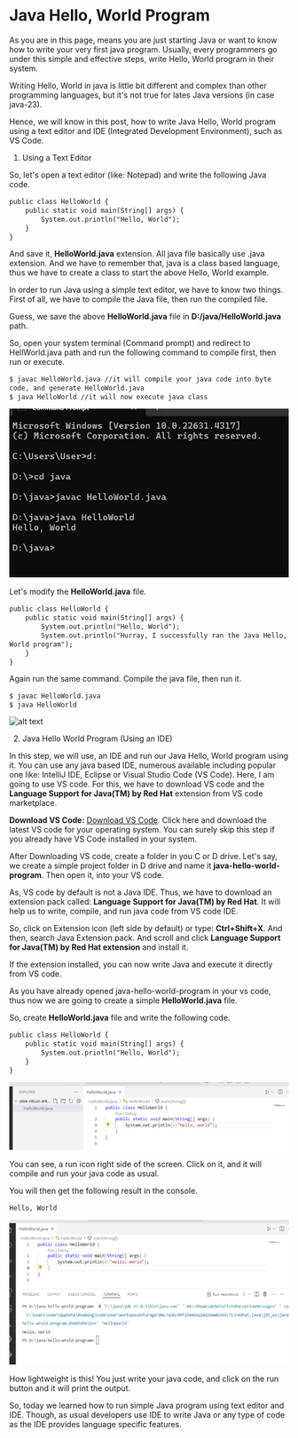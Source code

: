 # Java Hello, World Program

As you are in this page, means you are just starting Java or want to know how to write your very first java program. Usually, every programmers go under this simple and effective steps, write Hello, World program in their system. 

Writing Hello, World in java is little bit different and complex than other programming languages, but it's not true for lates Java versions (in case java-23).

Hence, we will know in this post, how to write Java Hello, World program using a text editor and IDE (Integrated Development Environment), such as VS Code.

1. Using a Text Editor

So, let's open a text editor (like: Notepad) and write the following Java code.

```
public class HelloWorld {
    public static void main(String[] args) {
        System.out.println("Hello, World");
    }
}
```

And save it, **HelloWorld.java** extension. All java file basically use .java extension. And we have to remember that, java is a class based language, thus we have to create a class to start the above Hello, World example.

In order to run Java using a simple text editor, we have to know two things. First of all, we have to compile the Java file, then run the compiled file.

Guess, we save the above **HelloWorld.java** file in **D:/java/HelloWorld.java** path.

So, open your system terminal (Command prompt) and redirect to HellWorld.java path and run the following command to compile first, then run or execute.

```
$ javac HelloWorld.java //it will compile your java code into byte code, and generate HelloWorld.java
$ java HelloWorld //it will now execute java class
```

![alt text](img1.jpg)

Let's modify the **HelloWorld.java** file. 

```
public class HelloWorld {
    public static void main(String[] args) {
        System.out.println("Hello, World");
        System.out.println("Hurray, I successfully ran the Java Hello, World program");
    }
}
```

Again run the same command. Compile the java file, then run it.

```
$ javac HelloWorld.java
$ java HelloWorld
```
![alt text](img2.jpg)


2. Java Hello World Program (Using an IDE)

In this step, we will use, an IDE and run our Java Hello, World program using it. You can use any java based IDE, numerous available including popular one like: IntelliJ IDE, Eclipse or Visual Studio Code (VS Code). Here, I am going to use VS code. For this, we have to download VS code and the **Language Support for Java(TM) by Red Hat** extension from VS code marketplace.

**Download VS Code:** [Download VS Code](https://code.visualstudio.com/). Click here and download the latest VS code for your operating system. You can surely skip this step if you already have VS Code installed in your system.

After Downloading VS code, create a folder in you C or D drive. Let's say, we create a simple project folder in D drive and name it **java-hello-world-program**. Then open it, into your VS code. 

As, VS code by default is not a Java IDE. Thus, we have to download an extension pack called: **Language Support for Java(TM) by Red Hat**. It will help us to write, compile, and run java code from VS code IDE.

So, click on Extension icon (left side by default) or type: **Ctrl+Shift+X**. And then, search Java Extension pack. And scroll and click **Language Support for Java(TM) by Red Hat extension** and install it.

If the extension installed, you can now write Java and execute it directly from VS code.

As you have already opened java-hello-world-program in your vs code, thus now we are going to create a simple **HelloWorld.java** file.

So, create **HelloWorld.java** file and write the following code.

```
public class HelloWorld {
    public static void main(String[] args) {
        System.out.println("Hello, World");
    }
}
```

![alt text](img3.jpg)


You can see, a run icon right side of the screen. Click on it, and it will compile and run your java code as usual.

You will then get the following result in the console.

```
Hello, World
```

![alt text](img4.jpg)

How lightweight is this! You just write your java code, and click on the run button and it will print the output. 

So, today we learned how to run simple Java program using text editor and IDE. Though, as usual developers use IDE to write Java or any type of code as the IDE provides language specific features.

